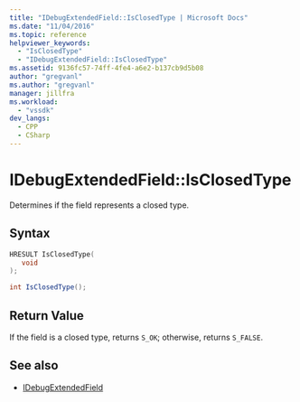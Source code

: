 ```yaml
---
title: "IDebugExtendedField::IsClosedType | Microsoft Docs"
ms.date: "11/04/2016"
ms.topic: reference
helpviewer_keywords:
  - "IsClosedType"
  - "IDebugExtendedField::IsClosedType"
ms.assetid: 9136fc57-74ff-4fe4-a6e2-b137cb9d5b08
author: "gregvanl"
ms.author: "gregvanl"
manager: jillfra
ms.workload:
  - "vssdk"
dev_langs:
  - CPP
  - CSharp
---
```

# IDebugExtendedField::IsClosedType
Determines if the field represents a closed type.

## Syntax

```cpp
HRESULT IsClosedType(
   void
);
```

```csharp
int IsClosedType();
```

## Return Value
 If the field is a closed type, returns `S_OK`; otherwise, returns `S_FALSE`.

## See also
- [IDebugExtendedField](../../../extensibility/debugger/reference/idebugextendedfield.md)